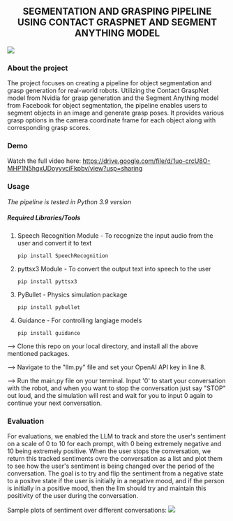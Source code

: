 <p align="center">
  <h2 align="center">SEGMENTATION AND GRASPING PIPELINE USING CONTACT GRASPNET AND SEGMENT ANYTHING MODEL</h2>
</p>

<img src="https://github.com/NirshalChandraSekar/Segmentation-and-Grasping/blob/cc3f69cdf154f75adbff375ed20350e29e39c3fd/image.png">

### About the project
The project focuses on creating a pipeline for object segmentation and grasp generation for real-world robots. Utilizing the Contact GraspNet model from Nvidia for grasp generation and the Segment Anything model from Facebook for object segmentation, the pipeline enables users to segment objects in an image and generate grasp poses. It provides various grasp options in the camera coordinate frame for each object along with corresponding grasp scores.

### Demo
Watch the full video here: https://drive.google.com/file/d/1uo-crcU8O-MHP1N5hgxUDoyyvciFkpbv/view?usp=sharing

### Usage
*The pipeline is tested in Python 3.9 version*
##### Required Libraries/Tools
1) Speech Recognition Module - To recognize the input audio from the user and convert it to text
   ```
   pip install SpeechRecognition
   ```
2) pyttsx3 Module - To convert the output text into speech to the user
   ```
   pip install pyttsx3
   ```
3) PyBullet - Physics simulation package
   ```
   pip install pybullet
   ```
4) Guidance - For controlling langiage models
   ```
   pip install guidance
   ```
--> Clone this repo on your local directory, and install all the above mentioned packages. 

--> Navigate to the "llm.py" file and set your OpenAI API key in line 8.

--> Run the main.py file on your terminal. Input '0' to start your conversation with the robot, and when you want to stop the conversation just say "STOP" out loud, and the simulation will rest and wait for you to input 0 again to continue your next conversation.

### Evaluation
For evaluations, we enabled the LLM to track and store the user's sentiment on a scale of 0 to 10 for each prompt, with 0 being extremely negative and 10 being extremely positive. When the user stops the conversation, we return this tracked sentiments ovre the conversation as a list and plot them to see how the user's sentiment is being changed over the period of the conversation. The goal is to try and flip the sentiment from a negative state to a positve state if the user is initially in a negative mood, and if the person is initially in a positive mood, then the llm should try and maintain this positivity of the user during the conversation.

Sample plots of sentiment over different conversations:
<img src="https://github.com/NirshalNiru/Human-Robot-Interaction-using-LLM/blob/b8673fd4ec24afbbebf980239f22380117c6f870/plots.png">

